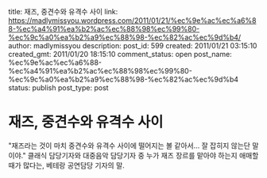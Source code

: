title: 재즈, 중견수와 유격수 사이
link: https://madlymissyou.wordpress.com/2011/01/21/%ec%9e%ac%ec%a6%88-%ec%a4%91%ea%b2%ac%ec%88%98%ec%99%80-%ec%9c%a0%ea%b2%a9%ec%88%98-%ec%82%ac%ec%9d%b4/
author: madlymissyou
description: 
post_id: 599
created: 2011/01/21 03:15:10
created_gmt: 2011/01/20 18:15:10
comment_status: open
post_name: %ec%9e%ac%ec%a6%88-%ec%a4%91%ea%b2%ac%ec%88%98%ec%99%80-%ec%9c%a0%ea%b2%a9%ec%88%98-%ec%82%ac%ec%9d%b4
status: publish
post_type: post

# 재즈, 중견수와 유격수 사이

"재즈라는 것이 마치 중견수와 유격수 사이에 떨어지는 볼 같아서... 잘 잡히지 않는단 말이야." 클래식 담당기자와 대중음악 담당기자 중 누가 재즈 장르를 맡아야 하는지 애매할 때가 많다는, 베테랑 공연담당 기자의 말.